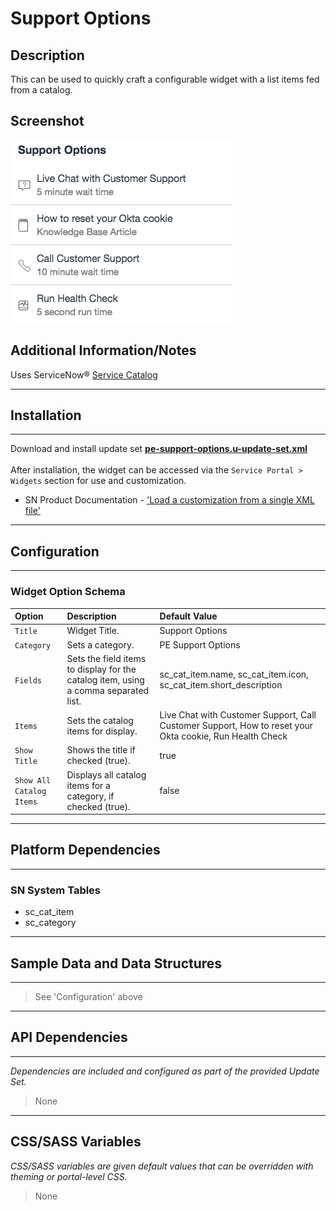# Support Options

## Description

This can be used to quickly craft a configurable widget with a list items fed from a catalog.

## Screenshot
![](../images/pe-support-options-1.png)

## Additional Information/Notes

Uses ServiceNow® [Service Catalog](https://docs.servicenow.com/bundle/istanbul-it-service-management/page/product/service-catalog-management/concept/c_ServiceCatalogManagement.html)

---
## Installation
---
Download and install update set **[pe-support-options.u-update-set.xml](https://github.com/platform-experience/serviceportal-widget-library/blob/master/pe-support-options/pe-support-options.u-update-set.xml)** <br/><br/>
After installation, the widget can be accessed via the `Service Portal > Widgets` section for use and customization.<br/>
* SN Product Documentation - ['Load a customization from a single XML file'](https://docs.servicenow.com/bundle/kingston-application-development/page/build/system-update-sets/task/t_SaveAnUpdateSetAsAnXMLFile.html)

---
## Configuration
---
### Widget Option Schema

| Option | Description | Default Value |
| :--- | :--- | :--- |
| `Title` | Widget Title. | Support Options |
| `Category` | Sets a category. | PE Support Options |
| `Fields` | Sets the field items to display for the catalog item, using a comma separated list. | sc_cat_item.name, sc_cat_item.icon, sc_cat_item.short_description |
| `Items` | Sets the catalog items for display. | Live Chat with Customer Support, Call Customer Support, How to reset your Okta cookie, Run Health Check |
| `Show Title` | Shows the title if checked (true). | true |
| `Show All Catalog Items` | Displays all catalog items for a category, if checked (true). | false |

---
## Platform Dependencies
---
### SN System Tables
* sc_cat_item
* sc_category
---
## Sample Data and Data Structures
---
> See 'Configuration' above
---
## API Dependencies
---
<i>Dependencies are included and configured as part of the provided Update Set.</i>
> None
---
## CSS/SASS Variables

_CSS/SASS variables are given default values that can be overridden with theming or portal-level CSS._
> None
